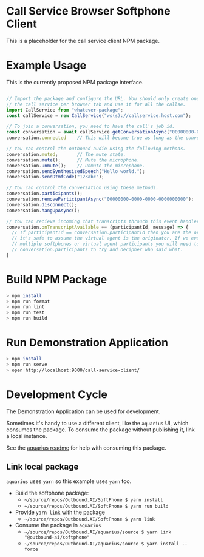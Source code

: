 # Call Service Browser Softphone Client
This is a placeholder for the call service client NPM package.

# Example Usage
This is the currently proposed NPM package interface.

```javascript

// Import the package and configure the URL. You should only create one instance of 
// the call service per browser tab and use it for all the callse.
import CallService from "whatever-package";
const callService = new CallService("ws(s)://callservice.host.com");

// To join a conversation, you need to have the call's job id.
const conversation = await callService.getConversationAsync("00000000-0000-0000-0000-0000000000");
conversation.connected    // This will become true as long as the conversation is connected.

// You can control the outbound audio using the following methods.
conversation.muted;       // The mute state.
conversation.mute();      // Mute the microphone.
conversation.unmute();    // Unmute the microphone.
conversation.sendSynthesizedSpeech("Hello world.");                     // Send a synthesized audio response generated from text.
conversation.sendDtmfCode("123abc");                                    // Send the dial tone audio signals represented by the text.

// You can control the conversation using these methods.
conversation.participants();                                            // Retrieves metadata about the call participants.
conversation.removeParticipantAsync("00000000-0000-0000-0000000000");   // Removes a participant from the call.
conversation.disconnect();                                              // This leaves the call without interrupting it.
conversation.hangUpAsync();                                             // This ends the call for all participants.

// You can recieve incoming chat transcripts throuch this event handler.
conversation.onTranscriptAvailable += (participantId, message) => {
  // If participantId == conversation.participantId then you are the originator. Otherwise
  // it's safe to assume the virtual agent is the originator. If we ever have a call with
  // multiple softphones or virtual agent participants you will need to consult with
  // conversation.participants to try and decipher who said what.
}
```

# Build NPM Package
```bash
> npm install
> npm run format
> npm run lint
> npm run test
> npm run build
```

# Run Demonstration Application
```bash
> npm install
> npm run serve
> open http://localhost:9000/call-service-client/
```

# Development Cycle
The Demonstration Application can be used for development.

Sometimes it's handy to use a different client, like the `aquarius` UI, which consumes the package.
To consume the package without publishing it, link a local instance.

See the [aquarius readme](https://github.com/outbound-ai/aquarius#readme) for help with consuming this package.

## Link local package

`aquarius` uses `yarn` so this example uses `yarn` too.

- Build the softphone package:
  - `~/source/repos/Outbound.AI/SoftPhone $ yarn install`
  - `~/source/repos/Outbound.AI/SoftPhone $ yarn run build`
- Provide `yarn link` with the package
  - `~/source/repos/Outbound.AI/SoftPhone $ yarn link`
- Consume the package in `aquarius`
  - `~/source/repos/Outbound.AI/aquarius/source $ yarn link "@outbound-ai/softphone"`
  - `~/source/repos/Outbound.AI/aquarius/source $ yarn install --force`
  